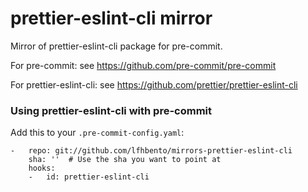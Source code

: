 prettier-eslint-cli mirror
================

Mirror of prettier-eslint-cli package for pre-commit.

For pre-commit: see https://github.com/pre-commit/pre-commit

For prettier-eslint-cli: see https://github.com/prettier/prettier-eslint-cli


### Using prettier-eslint-cli with pre-commit

Add this to your `.pre-commit-config.yaml`:

    -   repo: git://github.com/lfhbento/mirrors-prettier-eslint-cli
        sha: ''  # Use the sha you want to point at
        hooks:
        -   id: prettier-eslint-cli
